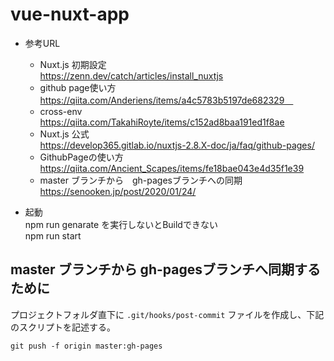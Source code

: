 # vue-nuxt-app

* 参考URL　　
  * Nuxt.js 初期設定  
    https://zenn.dev/catch/articles/install_nuxtjs
  * github page使い方  
    https://qiita.com/Anderiens/items/a4c5783b5197de682329　  
  * cross-env  
    https://qiita.com/TakahiRoyte/items/c152ad8baa191ed1f8ae
  * Nuxt.js 公式  
    https://develop365.gitlab.io/nuxtjs-2.8.X-doc/ja/faq/github-pages/
  * GithubPageの使い方  
    https://qiita.com/Ancient_Scapes/items/fe18bae043e4d35f1e39
  * master ブランチから　gh-pagesブランチへの同期　　
    https://senooken.jp/post/2020/01/24/

* 起動  
 npm run genarate を実行しないとBuildできない  
 npm run start 


## master ブランチから gh-pagesブランチへ同期するために 
プロジェクトフォルダ直下に ```.git/hooks/post-commit``` ファイルを作成し、下記のスクリプトを記述する。
```
git push -f origin master:gh-pages
```
